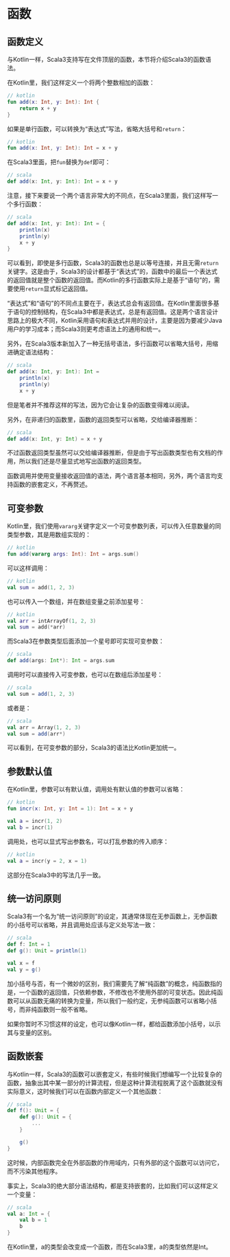 # 函数

## 函数定义
   
与Kotlin一样，Scala3支持写在文件顶层的函数，本节将介绍Scala3的函数语法。

在Kotlin里，我们这样定义一个将两个整数相加的函数：

```kotlin
// kotlin
fun add(x: Int, y: Int): Int {
    return x + y
}
```

如果是单行函数，可以转换为“表达式”写法，省略大括号和`return`：

```kotlin
// kotlin
fun add(x: Int, y: Int): Int = x + y
```

在Scala3里面，把`fun`替换为`def`即可：

```scala
// scala
def add(x: Int, y: Int): Int = x + y
```

注意，接下来要说一个两个语言非常大的不同点，在Scala3里面，我们这样写一个多行函数：

```scala
// scala
def add(x: Int, y: Int): Int = {
    println(x)
    println(y)
    x + y
}
```

可以看到，即使是多行函数，Scala3的函数也总是以等号连接，并且无需`return`关键字。这是由于，Scala3的设计都基于“表达式”的，函数中的最后一个表达式的返回值就是整个函数的返回值。而Kotlin的多行函数实际上是基于“语句”的，需要使用`return`显式标记返回值。

“表达式”和“语句”的不同点主要在于，表达式总会有返回值。在Kotlin里面很多基于语句的控制结构，在Scala3中都是表达式，总是有返回值。这是两个语言设计思路上的极大不同，Kotlin采用语句和表达式并用的设计，主要是因为要减少Java用户的学习成本；而Scala3则更考虑语法上的通用和统一。

另外，在Scala3版本新加入了一种无括号语法，多行函数可以省略大括号，用缩进确定语法结构：

```scala
// scala
def add(x: Int, y: Int): Int =
    println(x)
    println(y)
    x + y
```

但是笔者并不推荐这样的写法，因为它会让复杂的函数变得难以阅读。

另外，在非递归的函数里，函数的返回类型可以省略，交给编译器推断：

```scala
// scala
def add(x: Int, y: Int) = x + y
```

不过函数返回类型虽然可以交给编译器推断，但是由于写出函数类型也有文档的作用，所以我们还是尽量显式地写出函数的返回类型。

函数调用并使用变量接收返回值的语法，两个语言基本相同，另外，两个语言均支持函数的嵌套定义，不再赘述。

## 可变参数

Kotlin里，我们使用`vararg`关键字定义一个可变参数列表，可以传入任意数量的同类型参数，其是用数组实现的：

```kotlin
// kotlin
fun add(vararg args: Int): Int = args.sum()
```

可以这样调用：

```kotlin
// kotlin
val sum = add(1, 2, 3)
```

也可以传入一个数组，并在数组变量之前添加星号：

```kotlin
// kotlin
val arr = intArrayOf(1, 2, 3)
val sum = add(*arr)
```

而Scala3在参数类型后面添加一个星号即可实现可变参数：

```scala
// scala
def add(args: Int*): Int = args.sum
```

调用时可以直接传入可变参数，也可以在数组后添加星号：

```scala
// scala
val sum = add(1, 2, 3)
```

或者是：

```scala
// scala
val arr = Array(1, 2, 3)
val sum = add(arr*)
```

可以看到，在可变参数的部分，Scala3的语法比Kotlin更加统一。

## 参数默认值

在Kotlin里，参数可以有默认值，调用处有默认值的参数可以省略：

```kotlin
// kotlin
fun incr(x: Int, y: Int = 1): Int = x + y

val a = incr(1, 2)
val b = incr(1)
```

调用处，也可以显式写出参数名，可以打乱参数的传入顺序：

```kotlin
// kotlin
val a = incr(y = 2, x = 1)
```

这部分在Scala3中的写法几乎一致。

## 统一访问原则

Scala3有一个名为“统一访问原则”的设定，其通常体现在无参函数上，无参函数的小括号可以省略，并且调用处应该与定义处写法一致：

```scala
// scala
def f: Int = 1
def g(): Unit = println(1)

val x = f
val y = g()
```

加小括号与否，有一个微妙的区别，我们需要先了解“纯函数”的概念，纯函数指的是，一个函数的返回值，只依赖参数，不修改也不使用外部的可变状态。因此纯函数可以从函数无痛的转换为变量，所以我们一般约定，无参纯函数可以省略小括号，而非纯函数则一般不省略。

如果你暂时不习惯这样的设定，也可以像Kotlin一样，都给函数添加小括号，以示其与变量的区别。

## 函数嵌套

与Kotlin一样，Scala3的函数可以嵌套定义，有些时候我们想编写一个比较复杂的函数，抽象出其中某一部分的计算流程，但是这种计算流程脱离了这个函数就没有实际意义，这时候我们可以在函数内部定义一个其他函数：

```scala
// scala
def f(): Unit = {
    def g(): Unit = {
        ...
    }

    g()
}
```

这时候，内部函数完全在外部函数的作用域内，只有外部的这个函数可以访问它，而不污染其他程序。

事实上，Scala3的绝大部分语法结构，都是支持嵌套的，比如我们可以这样定义一个变量：

```scala
// scala
val a: Int = {
    val b = 1
    b
}
```

在Kotlin里，a的类型会改变成一个函数，而在Scala3里，a的类型依然是Int。